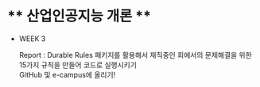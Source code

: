 # ** 산업인공지능 개론 **

  * WEEK 3
  
    Report : Durable Rules 패키지를 활용해서 재직중인 회에서의 문제해결을 위한 15가지 규칙을 만들어 코드로 실행시키기
    <br/>
            GitHub 및 e-campus에 올리기!
              
 
